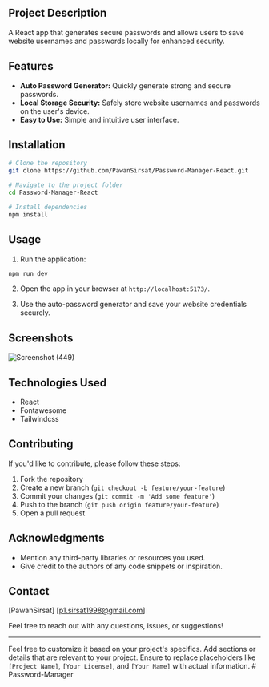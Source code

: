 ## Project Description

A React app that generates secure passwords and allows users to save website usernames and passwords locally for enhanced security.

## Features

- **Auto Password Generator:** Quickly generate strong and secure passwords.
- **Local Storage Security:** Safely store website usernames and passwords on the user's device.
- **Easy to Use:** Simple and intuitive user interface.

## Installation

```bash
# Clone the repository
git clone https://github.com/PawanSirsat/Password-Manager-React.git

# Navigate to the project folder
cd Password-Manager-React

# Install dependencies
npm install
```

## Usage

1. Run the application:

```bash
npm run dev
```

2. Open the app in your browser at `http://localhost:5173/`.

3. Use the auto-password generator and save your website credentials securely.

## Screenshots

![Screenshot (449)](https://github.com/PawanSirsat/Password-Manager-React/assets/48860105/fe4ec9fd-21d8-4f28-89d1-ef81bcf1f350)


## Technologies Used

- React
- Fontawesome
- Tailwindcss

## Contributing

If you'd like to contribute, please follow these steps:

1. Fork the repository
2. Create a new branch (`git checkout -b feature/your-feature`)
3. Commit your changes (`git commit -m 'Add some feature'`)
4. Push to the branch (`git push origin feature/your-feature`)
5. Open a pull request

## Acknowledgments

- Mention any third-party libraries or resources you used.
- Give credit to the authors of any code snippets or inspiration.

## Contact

[PawanSirsat]
[p1.sirsat1998@gmail.com]

Feel free to reach out with any questions, issues, or suggestions!

---

Feel free to customize it based on your project's specifics. Add sections or details that are relevant to your project. Ensure to replace placeholders like `[Project Name]`, `[Your License]`, and `[Your Name]` with actual information.
#   P a s s w o r d - M a n a g e r  
 